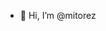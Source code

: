 - 👋 Hi, I’m @mitorez
<!---
- 👀 I’m interested in ...
- 🌱 I’m currently learning ...
- 💞️ I’m looking to collaborate on ...
- 📫 How to reach me ...
- 😄 Pronouns: ...
- ⚡ Fun fact: ...
--->

<!---
mitorez/mitorez is a ✨ special ✨ repository because its `README.md` (this file) appears on your GitHub profile.
You can click the Preview link to take a look at your changes.
--->

